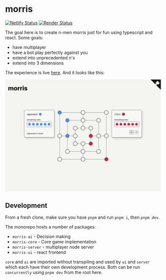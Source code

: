 # morris

[![Netlify Status](https://api.netlify.com/api/v1/badges/1c2d36df-6241-4a45-a3cb-ea10ec3b210a/deploy-status)](https://app.netlify.com/sites/morris-cutaiar/deploys)
[![Render Status](https://img.shields.io/badge/dynamic/json?url=https%3A%2F%2Frender-deploy-status.onrender.com%2Fsrv-cfgrc0pgp3jqehoco6dg&query=%24.status&style=flat-square&logo=Render&label=Render)](https://dashboard.render.com/web/srv-cfgrc0pgp3jqehoco6dg)

The goal here is to create n-men morris just for fun using typescript and react. Some goals:

- have multiplayer
- have a bot play perfectly against you
- extend into unprecedented n's
- extend into 3 dimensions

The experience is live [here](https://morris.cutaiar.io/). And it looks like this:

![Morris Demo](./morris-demo-11-8-23.png)

## Development

From a fresh clone, make sure you have `pnpm` and run `pnpm i`, then `pnpm dev`.

The monorepo hosts a number of packages:

- `morris-ai` - Decision making
- `morris-core` - Core game implementation
- `morris-server` - multiplayer node server
- `morris-ui` - react frontend

`core` and `ai` are imported without transpiling and used by `ui` and `server` which each have their own development process. Both can be run `concurrently` using `pnpm dev` from the root here.

